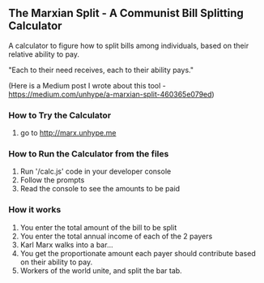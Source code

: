 ## The Marxian Split - A Communist Bill Splitting Calculator
A calculator to figure how to split bills among individuals, based on their relative ability to pay.

"Each to their need receives, each to their ability pays."

(Here is a Medium post I wrote about this tool - https://medium.com/unhype/a-marxian-split-460365e079ed)

### How to Try the Calculator
1. go to http://marx.unhype.me

### How to Run the Calculator from the files

1. Run '/calc.js' code in your developer console
2. Follow the prompts
3. Read the console to see the amounts to be paid

### How it works
1. You enter the total amount of the bill to be split
2. You enter the total annual income of each of the 2 payers
3. Karl Marx walks into a bar...
4. You get the proportionate amount each payer should contribute based on their ability to pay.
5. Workers of the world unite, and split the bar tab.
